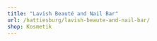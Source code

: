 ```yaml
---
title: "Lavish Beauté and Nail Bar"
url: /hattiesburg/lavish-beaute-and-nail-bar/
shop: Kosmetik
---
```

